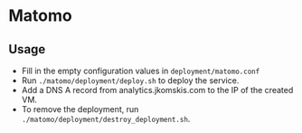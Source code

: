 # Matomo

## Usage

* Fill in the empty configuration values in `deployment/matomo.conf`
* Run `./matomo/deployment/deploy.sh` to deploy the service.
* Add a DNS A record from analytics.jkomskis.com to the IP of the created VM.
* To remove the deployment, run `./matomo/deployment/destroy_deployment.sh`.
